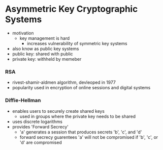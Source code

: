 # Asymmetric Key Cryptographic Systems

* motivation
    * key management is hard
        * increases vulnerability of symmetric key systems
* also know as public key systems
* public key: shared with public
* private key: withheld by memeber

### RSA
* rivest-shamir-aldmen algorithm, devleoped in 1977
* popularity used in encryption of online sessions and digital systems

### Diffie-Hellman
* enables users to securely create shared keys
    * used in groups where the private key needs to be shared
* uses discrete logarithms
* provides 'Forward Secrecy'
    * 'a' generates a session that produces secrets 'b', 'c', and 'd'
    * forward secrecy guarentees 'a' will not be compromised if 'b', 'c', or 'd' are compromised